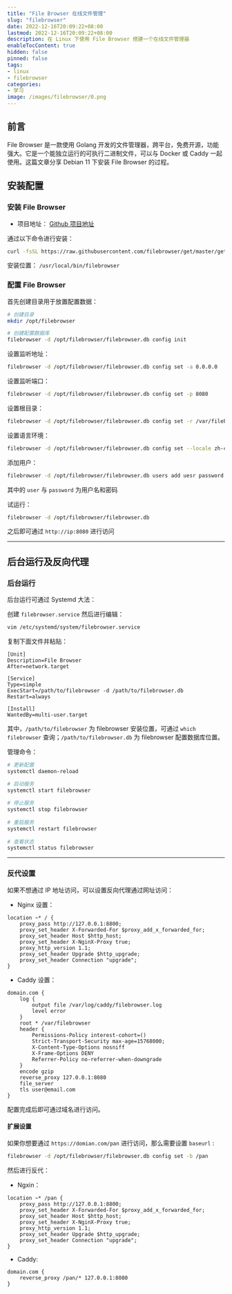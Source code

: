 ```yaml
---
title: "File Browser 在线文件管理"
slug: "filebrowser"
date: 2022-12-16T20:09:22+08:00
lastmod: 2022-12-16T20:09:22+08:00
description: 在 Linux 下使用 File Browser 搭建一个在线文件管理器
enableTocContent: true
hidden: false
pinned: false
tags:
- linux
- filebrowser
categories:
- 学习
image: /images/filebrowser/0.png
---
```


## 前言

File Browser 是一款使用 Golang 开发的文件管理器，跨平台，免费开源，功能强大。它是一个能独立运行的可执行二进制文件，可以与 Docker 或 Caddy 一起使用。这篇文章分享 Debian 11 下安装 File Browser 的过程。

## 安装配置

### 安装 File Browser

- 项目地址： <a href="https://github.com/filebrowser/filebrowser/" target="_blank">Github 项目地址</a>

通过以下命令进行安装：

```bash
curl -fsSL https://raw.githubusercontent.com/filebrowser/get/master/get.sh | bash
```

安装位置： `/usr/local/bin/filebrowser`

### 配置 File Browser

首先创建目录用于放置配置数据：

```bash
# 创建目录
mkdir /opt/filebrowser

# 创建配置数据库
filebrowser -d /opt/filebrowser/filebrowser.db config init
```

设置监听地址：

```bash
filebrowser -d /opt/filebrowser/filebrowser.db config set -a 0.0.0.0
```

设置监听端口：

```bash
filebrowser -d /opt/filebrowser/filebrowser.db config set -p 8080
```

设置根目录：

```bash
filebrowser -d /opt/filebrowser/filebrowser.db config set -r /var/filebrowser
```

设置语言环境：

```bash
filebrowser -d /opt/filebrowser/filebrowser.db config set --locale zh-cn
```

添加用户：

```bash
filebrowser -d /opt/filebrowser/filebrowser.db users add uesr password --perm.admin --locale zh-cn
```

其中的 `user` 与 `password` 为用户名和密码

试运行：

```bash
filebrowser -d /opt/filebrowser/filebrowser.db
```

之后即可通过 `http://ip:8080` 进行访问

---

## 后台运行及反向代理

### 后台运行

后台运行可通过 Systemd 大法：

创建 `filebrowser.service` 然后进行编辑：

```bash
vim /etc/systemd/system/filebrowser.service
```

复制下面文件并粘贴：

```service
[Unit]
Description=File Browser
After=network.target

[Service]
Type=simple
ExecStart=/path/to/filebrowser -d /path/to/filebrowser.db
Restart=always

[Install]
WantedBy=multi-user.target
```

其中，`/path/to/filebrowser` 为 filebrowser 安装位置，可通过 `which filebrowser` 查询；`/path/to/filebrowser.db` 为 filebrowser 配置数据库位置。

管理命令：

```bash
# 更新配置
systemctl daemon-reload

# 启动服务
systemctl start filebrowser
​
# 停止服务
systemctl stop filebrowser
​
# 重启服务
systemctl restart filebrowser
​
# 查看状态
systemctl status filebrowser
```

---

### 反代设置

如果不想通过 IP 地址访问，可以设置反向代理通过网址访问：

- Nginx 设置：

```nginx
location ~* / {
    proxy_pass http://127.0.0.1:8800;
    proxy_set_header X-Forwarded-For $proxy_add_x_forwarded_for;
    proxy_set_header Host $http_host;
    proxy_set_header X-NginX-Proxy true;
    proxy_http_version 1.1;
    proxy_set_header Upgrade $http_upgrade;
    proxy_set_header Connection "upgrade";
}
```

- Caddy 设置：

```caddyfile
domain.com {
    log {
        output file /var/log/caddy/filebrowser.log
        level error
    }
    root * /var/filebrowser
    header {
        Permissions-Policy interest-cohort=()
        Strict-Transport-Security max-age=15768000;
        X-Content-Type-Options nosniff
        X-Frame-Options DENY
        Referrer-Policy no-referrer-when-downgrade
    }
    encode gzip
    reverse_proxy 127.0.0.1:8080
    file_server
    tls user@email.com
}
```

配置完成后即可通过域名进行访问。

#### 扩展设置

如果你想要通过 `https://domian.com/pan` 进行访问，那么需要设置 `baseurl` :

```bash
filebrowser -d /opt/filebrowser/filebrowser.db config set -b /pan
```

然后进行反代：

- Ngxin：

```nginx
location ~* /pan {
    proxy_pass http://127.0.0.1:8800;
    proxy_set_header X-Forwarded-For $proxy_add_x_forwarded_for;
    proxy_set_header Host $http_host;
    proxy_set_header X-NginX-Proxy true;
    proxy_http_version 1.1;
    proxy_set_header Upgrade $http_upgrade;
    proxy_set_header Connection "upgrade";
}
```

- Caddy:

```caddyfile
domain.com {
    reverse_proxy /pan/* 127.0.0.1:8080
}
```


